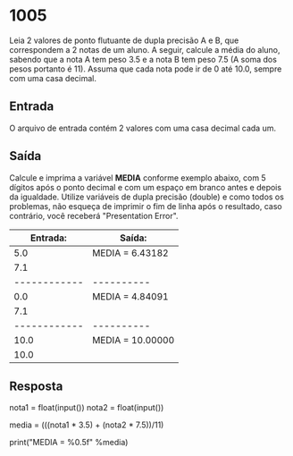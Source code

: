 # 1005
Leia 2 valores de ponto flutuante de dupla precisão A e B, que correspondem a 2 notas de um aluno. A seguir, calcule a média do aluno, sabendo que a nota A tem peso 3.5 e a nota B tem peso 7.5 (A soma dos pesos portanto é 11). Assuma que cada nota pode ir de 0 até 10.0, sempre com uma casa decimal.

## Entrada
O arquivo de entrada contém 2 valores com uma casa decimal cada um.

## Saída
Calcule e imprima a variável **MEDIA** conforme exemplo abaixo, com 5 dígitos após o ponto decimal e com um espaço em branco antes e depois da igualdade. Utilize variáveis de dupla precisão (double) e como todos os problemas, não esqueça de imprimir o fim de linha após o resultado, caso contrário, você receberá "Presentation Error".

**Entrada:**|**Saída:**
------------|----------
5.0|MEDIA = 6.43182
7.1|
------------|----------
0.0|MEDIA = 4.84091
7.1|
------------|----------
10.0|MEDIA = 10.00000
10.0|

## Resposta
nota1 = float(input())
nota2 = float(input())

media = (((nota1 * 3.5) + (nota2 * 7.5))/11)

print("MEDIA = %0.5f" %media)
